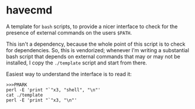 # havecmd

A template for `bash` scripts, to provide a nicer interface to check for the presence of external commands on the users `$PATH`.

This isn't a dependency, because the whole point of this script is to check for dependencies. So, this is vendorized; whenever I'm writing a substantial bash script that depends on external commands that may or may not be installed, I copy the `./template` script and start from there.

Easiest way to understand the interface is to read it:

```
>>>PMARK
perl -E 'print "`"x3, "shell", "\n"'
cat ./template
perl -E 'print "`"x3, "\n"'
```
